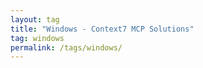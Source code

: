 ```yaml
---
layout: tag
title: "Windows - Context7 MCP Solutions"
tag: windows
permalink: /tags/windows/
---
```

